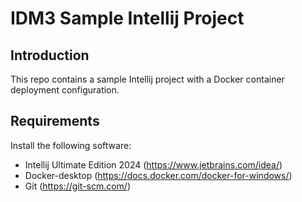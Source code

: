 # IDM3 Sample Intellij Project

## Introduction
This repo contains a sample Intellij project with a Docker container deployment configuration. 

## Requirements

Install the following software:
* Intellij Ultimate Edition 2024 (https://www.jetbrains.com/idea/)  
* Docker-desktop (https://docs.docker.com/docker-for-windows/)
* Git (https://git-scm.com/)

